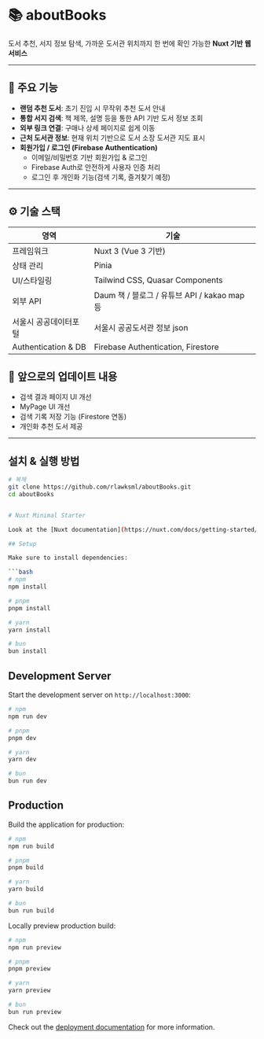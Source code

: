 # 📚 aboutBooks

도서 추천, 서지 정보 탐색, 가까운 도서관 위치까지 한 번에 확인 가능한 **Nuxt 기반 웹 서비스**

---
## 🚀 주요 기능
- **랜덤 추천 도서**: 초기 진입 시 무작위 추천 도서 안내
- **통합 서지 검색**: 책 제목, 설명 등을 통한 API 기반 도서 정보 조회
- **외부 링크 연결**: 구매나 상세 페이지로 쉽게 이동
- **근처 도서관 정보**: 현재 위치 기반으로 도서 소장 도서관 지도 표시
- **회원가입 / 로그인 (Firebase Authentication)**  
  - 이메일/비밀번호 기반 회원가입 & 로그인
  - Firebase Auth로 안전하게 사용자 인증 처리
  - 로그인 후 개인화 기능(검색 기록, 즐겨찾기 예정)

---
## ⚙️ 기술 스택
| 영역 | 기술 |
|------|------|
| 프레임워크 | Nuxt 3 (Vue 3 기반) |
| 상태 관리 | Pinia |
| UI/스타일링 | Tailwind CSS, Quasar Components |
| 외부 API | Daum 책 / 블로그 / 유튜브 API / kakao map 등 |  
| 서울시 공공데이터포털 | 서울시 공공도서관 정보 json |  
| Authentication & DB | Firebase Authentication, Firestore

<!-- | 배포 | Vercel / Netlify 등 (Deploy 설명 링크) | -->

## 📌 앞으로의 업데이트 내용
- 검색 결과 페이지 UI 개선
- MyPage UI 개선
- 검색 기록 저장 기능 (Firestore 연동)
- 개인화 추천 도서 제공

---
##  설치 & 실행 방법

```bash
# 복제
git clone https://github.com/rlawksml/aboutBooks.git
cd aboutBooks


# Nuxt Minimal Starter

Look at the [Nuxt documentation](https://nuxt.com/docs/getting-started/introduction) to learn more.

## Setup

Make sure to install dependencies:

```bash
# npm
npm install

# pnpm
pnpm install

# yarn
yarn install

# bun
bun install
```

## Development Server

Start the development server on `http://localhost:3000`:

```bash
# npm
npm run dev

# pnpm
pnpm dev

# yarn
yarn dev

# bun
bun run dev
```

## Production

Build the application for production:

```bash
# npm
npm run build

# pnpm
pnpm build

# yarn
yarn build

# bun
bun run build
```

Locally preview production build:

```bash
# npm
npm run preview

# pnpm
pnpm preview

# yarn
yarn preview

# bun
bun run preview
```

Check out the [deployment documentation](https://nuxt.com/docs/getting-started/deployment) for more information.
